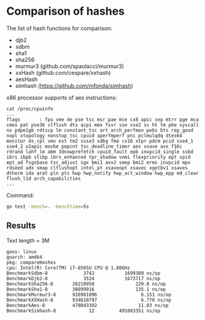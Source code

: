 # Comparison of hashes

The list of hash functions for comparison:

* djb2
* sdbm
* sha1
* sha256
* murmur3 (github.com/spaolacci/murmur3)
* xxHash (github.com/cespare/xxhash)
* aesHash
* simhash (https://github.com/mfonda/simhash)


x86 processor supports of aes instructions:

```text
cat /proc/cpuinfo
...
flags		: fpu vme de pse tsc msr pae mce cx8 apic sep mtrr pge mca cmov pat pse36 clflush dts acpi mmx fxsr sse sse2 ss ht tm pbe syscall nx pdpe1gb rdtscp lm constant_tsc art arch_perfmon pebs bts rep_good nopl xtopology nonstop_tsc cpuid aperfmperf pni pclmulqdq dtes64 monitor ds_cpl vmx est tm2 ssse3 sdbg fma cx16 xtpr pdcm pcid sse4_1 sse4_2 x2apic movbe popcnt tsc_deadline_timer aes xsave avx f16c rdrand lahf_lm abm 3dnowprefetch cpuid_fault epb invpcid_single ssbd ibrs ibpb stibp ibrs_enhanced tpr_shadow vnmi flexpriority ept vpid ept_ad fsgsbase tsc_adjust sgx bmi1 avx2 smep bmi2 erms invpcid mpx rdseed adx smap clflushopt intel_pt xsaveopt xsavec xgetbv1 xsaves dtherm ida arat pln pts hwp hwp_notify hwp_act_window hwp_epp md_clear flush_l1d arch_capabilities
...
```

Command:

```bash
go test -bench=. -benchtime=5s

```

## Results

Text length = 3M

```
goos: linux
goarch: amd64
pkg: compareHashes
cpu: Intel(R) Core(TM) i7-8565U CPU @ 1.80GHz
BenchmarkSdbm-8             3742           1699309 ns/op
BenchmarkDjb2-8             3524           1673717 ns/op
BenchmarkSha256-8       26210958               220.8 ns/op
BenchmarkSha1-8         38899916               135.1 ns/op
BenchmarkMurmur3-8      926981096                6.151 ns/op
BenchmarkXXHash-8       934610797                6.770 ns/op
BenchmarkAes-8          478043392               11.83 ns/op
BenchmarkSimhash-8            12         491083351 ns/op
```